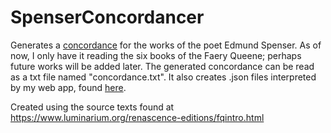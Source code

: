 # SpenserConcordancer

Generates a [concordance](https://en.wikipedia.org/wiki/Concordance_(publishing)) for the works of the poet Edmund Spenser. As of now, I only have it reading the six books of the Faery Queene; perhaps future works will be added later. The generated concordance can be read as a txt file named "concordance.txt".
It also creates .json files interpreted by my web app, found [here](https://github.com/shaigoldman/spenser-concordance-app).

Created using the source texts found at https://www.luminarium.org/renascence-editions/fqintro.html
